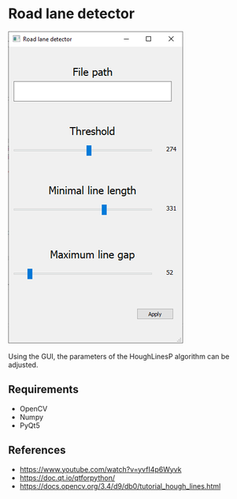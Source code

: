 # Road lane detector

![image](images/program.png)


Using the GUI, the parameters of the HoughLinesP algorithm can be adjusted.

## Requirements
  - OpenCV
  - Numpy
  - PyQt5
 
## References
  - https://www.youtube.com/watch?v=yvfI4p6Wyvk
  - https://doc.qt.io/qtforpython/
  - https://docs.opencv.org/3.4/d9/db0/tutorial_hough_lines.html
